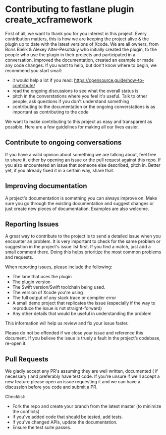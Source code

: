 # Contributing to fastlane plugin create_xcframework

First of all, we want to thank you for you interest in this project.
Every contribution matters, this is how we are keeping the project alive & the plugin up to date with the latest versions of Xcode.
We are all owners, from Boris Bielik & Alexey Alter-Pesotskiy who initially created the plugin, to the people who use the plugin in their projects and participated in a conversation, improved the documentation, created an example or made any code changes.
If you want to help, but don't know where to begin, we recommend you start small:
- it would help a lot if you read: https://opensource.guide/how-to-contribute/
- read the ongoing discussions to see what the overall status is
- pitch in the converstations where you feel it's useful. Talk to other people, ask questions if you don't understand something
- contributing to the documentation or the ongoing converstations is as important as contributing to the code

We want to make contributing to this project as easy and transparent as possible. Here are a few guidelines for making all our lives easier.

## Contribute to ongoing conversations

If you have a valid opinion about something we are talking about, feel free to share it, either by opening an issue or the pull request against this repo.
If you also encountered an issue that someone else described, pitch in. Better yet, if you already fixed it in a certain way, share that.

## Improving documentation

A project's documentation is something you can always improve on. Make sure you go through the existing documentation and suggest changes or just create new pieces of documentation.
Examples are also welcome.

## Reporting Issues

A great way to contribute to the project is to send a detailed issue when you encounter an problem.
It is very important to check for the same problem or suggestion in the project's issue list first. If you find a match, just add a small comment there. 
Doing this helps prioritize the most common problems and requests.

When reporting issues, please include the following:

- The lane that uses the plugin
- The plugin version
- The Swift version/Swift toolchain being used.
- The version of Xcode you're using
- The full output of any stack trace or compiler error
- A small demo project that replicates the issue (especially if the way to reproduce the issue is not straight-forward)
- Any other details that would be useful in understanding the problem

This information will help us review and fix your issue faster.

Please do not be offended if we close your issue and reference this document. 
If you believe the issue is truely a fault in the project’s codebase, re-open it.

## Pull Requests

We gladly accept any PR's assuming they are well written, documented ( if necessary ) and preferably have test code. 
If you're unsure if we'll accept a new feature please open an issue requesting it and we can have a discussion before you code and submit a PR.

Checklist:
- Fork the repo and create your branch from the latest master (to minimize the conflicts)
- If you've added code that should be tested, add tests.
- If you've changed APIs, update the documentation.
- Ensure the test suite passes.

